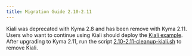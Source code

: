 ```yaml
---
title: Migration Guide 2.10-2.11
---
```


Kiali was deprecated with Kyma 2.8 and has been remove with Kyma 2.11. Users who want to continue using Kiali should deploy the [Kiali example](https://github.com/kyma-project/examples/tree/main/kiali). After upgrading to Kyma 2.11, run the script [2.10-2.11-cleanup-kiali.sh](./assets/2.10-2.11-cleanup-kiali.sh) to remove Kiali.
